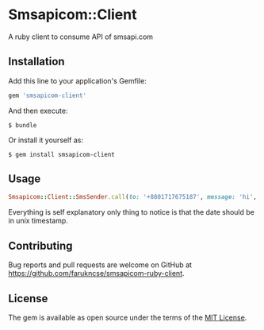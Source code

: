 # Smsapicom::Client

A ruby client to consume API of smsapi.com

## Installation

Add this line to your application's Gemfile:

```ruby
gem 'smsapicom-client'
```

And then execute:

    $ bundle

Or install it yourself as:

    $ gem install smsapicom-client

## Usage
```ruby
Smsapicom::Client::SmsSender.call(to: '+8801717675187', message: 'hi', date: '1483983145')
```

Everything is self explanatory only thing to notice is that the date should be in unix timestamp.


## Contributing

Bug reports and pull requests are welcome on GitHub at https://github.com/farukncse/smsapicom-ruby-client.


## License

The gem is available as open source under the terms of the [MIT License](http://opensource.org/licenses/MIT).

